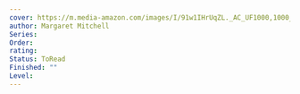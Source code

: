 ```yaml
---
cover: https://m.media-amazon.com/images/I/91w1IHrUqZL._AC_UF1000,1000_QL80_.jpg
author: Margaret Mitchell
Series: 
Order: 
rating: 
Status: ToRead
Finished: ""
Level:
---
```








